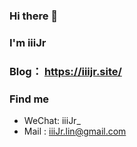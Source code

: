 ### Hi there 👋
### I'm iiiJr
### Blog：   https://iiijr.site/
### Find me
  - WeChat: iiiJr_
  - Mail  : iiiJr.lin@gmail.com 

<!--
**iiiJr/iiiJr** is a ✨ _special_ ✨ repository because its `README.md` (this file) appears on your GitHub profile.

Here are some ideas to get you started:

- 🔭 I’m currently working on ...
- 🌱 I’m currently learning ...
- 👯 I’m looking to collaborate on ...
- 🤔 I’m looking for help with ...
- 💬 Ask me about ...
- 📫 How to reach me: ...
- 😄 Pronouns: ...
- ⚡ Fun fact: ...
-->
